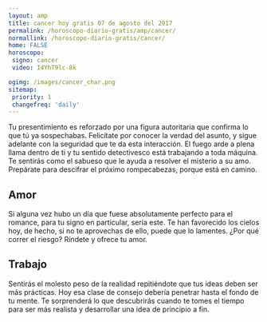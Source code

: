 ```yaml
---
layout: amp
title: cancer hoy gratis 07 de agosto del 2017 
permalink: /horoscopo-diario-gratis/amp/cancer/
normallink: /horoscopo-diario-gratis/cancer/
home: FALSE
horoscopo:
 signo: cancer
 video: I4YhT9lc-8k

ogimg: /images/cancer_char.png
sitemap:
 priority: 1
 changefreq: 'daily'
---
```



Tu presentimiento es reforzado por una figura autoritaria que confirma lo que tú ya sospechabas. Felicítate por conocer la verdad del asunto, y sigue adelante con la seguridad que te da esta interacción. El fuego arde a plena llama dentro de ti y tu sentido detectivesco está trabajando a toda máquina. Te sentirás como el sabueso que le ayuda a resolver el misterio a su amo. Prepárate para descifrar el próximo rompecabezas, porque está en camino.

## Amor

Si alguna vez hubo un día que fuese absolutamente perfecto para el romance, para tu signo en particular, sería este. Te han favorecido los cielos hoy, de hecho, si no te aprovechas de ello, puede que lo lamentes. ¿Por qué correr el riesgo? Ríndete y ofrece tu amor.

## Trabajo

Sentirás el molesto peso de la realidad repitiéndote que tus ideas deben ser más prácticas. Hoy esa clase de consejo debería penetrar hasta el fondo de tu mente. Te sorprenderá lo que descubrirás cuando te tomes el tiempo para ser más realista y desarrollar una idea de principio a fin.
